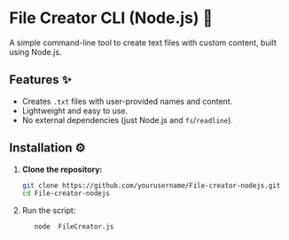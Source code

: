 # File Creator CLI (Node.js) 📄

A simple command-line tool to create text files with custom content, built using Node.js.

## Features ✨
- Creates `.txt` files with user-provided names and content.
- Lightweight and easy to use.
- No external dependencies (just Node.js and `fs`/`readline`).

## Installation ⚙️
1. **Clone the repository:**
   ```bash
   git clone https://github.com/yourusername/File-creator-nodejs.git
   cd File-creator-nodejs
2. Run the script:
   ```bash
      node  FileCreator.js
